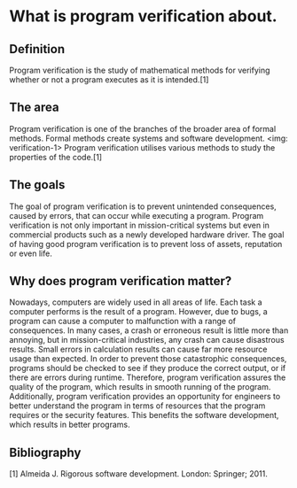 # What is program verification about.

## Definition
Program verification is the study of mathematical methods for verifying whether or not a program executes as it is intended.[1]

## The area
Program verification is one of the branches of the broader area of formal methods. Formal methods create systems and software development. 
<img: verification-1>
Program verification utilises various methods to study the properties of the code.[1]

## The goals
The goal of program verification is to prevent unintended consequences, caused by errors, that can occur while executing a program. Program verification is not only important in mission-critical systems but even in commercial products such as a newly developed hardware driver. The goal of having good program verification is to prevent loss of assets, reputation or even life.

## Why does program verification matter?
Nowadays, computers are widely used in all areas of life. Each task a computer performs is the result of a program. However, due to bugs, a program can cause a computer to malfunction with a range of consequences. In many cases, a crash or erroneous result is little more than annoying, but in mission-critical industries, any crash can cause disastrous results. Small errors in calculation results can cause far more resource usage than expected. In order to prevent those catastrophic consequences, programs should be checked to see if they produce the correct output, or if there are errors during runtime. Therefore, program verification assures the quality of the program, which results in smooth running of the program.
Additionally, program verification provides an opportunity for engineers to better understand the program in terms of resources that the program requires or the security features. This benefits the software development, which results in better programs.


## Bibliography
[1]  Almeida J. Rigorous software development. London: Springer; 2011.



